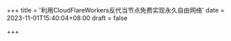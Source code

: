 +++
title = '利用CloudFlareWorkers反代当节点免费实现永久自由网络'
date = 2023-11-01T15:40:04+08:00
draft = false

+++
